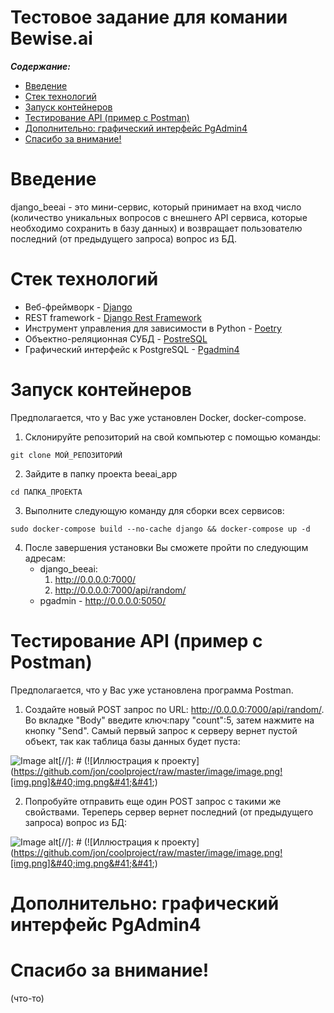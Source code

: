 Тестовое задание для комании Bewise.ai
==============
***Содержание:***
- [Введение](#Introduction)
- [Стек технологий](#Technology-stack)
- [Запуск контейнеров](#Run-container)
- [Тестирование API (пример с Postman)](#Testing-Api)
- [Дополнительно: графический интерфейс PgAdmin4](#Addition-PgAdmin)
- [Спасибо за внимание!](#Thanks)


# Введение <a name="Introduction"></a>
django_beeai - это мини-сервис, который принимает на вход число (количество уникальных вопросов с внешнего API сервиса, 
которые необходимо сохранить в базу данных) и возвращает
пользователю последний (от предыдущего запроса) вопрос из БД.

# Стек технологий <a name="Technology-stack"></a>

- Веб-фреймворк - [Django](https://www.djangoproject.com/)
- REST framework - [Django Rest Framework](https://www.django-rest-framework.org/)
- Инструмент управления для зависимости в Python - [Poetry](https://python-poetry.org/)
- Объектно-реляционная СУБД - [PostreSQL](https://www.postgresql.org/)
- Графический интерфейс к PostgreSQL - [Pgadmin4](https://www.pgadmin.org/download/)

# Запуск контейнеров <a name="Run-container"></a>
Предполагается, что у Вас уже установлен Docker, docker-compose.

1. Склонируйте репозиторий на свой компьютер с помощью команды:
```
git clone МОЙ_РЕПОЗИТОРИЙ
```
2. Зайдите в папку проекта beeai_app
```
cd ПАПКА_ПРОЕКТА
```
3. Выполните следующую команду для сборки всех сервисов:

```
sudo docker-compose build --no-cache django && docker-compose up -d 
```
4. После завершения установки Вы сможете пройти по следующим адресам:
   * django_beeai:
        1)  http://0.0.0.0:7000/
        2)  http://0.0.0.0:7000/api/random/
   * pgadmin - http://0.0.0.0:5050/


# Тестирование API (пример с Postman) <a name="Testing-Api"></a>

Предполагается, что у Вас уже установлена программа Postman.

1. Создайте новый POST запрос по URL: http://0.0.0.0:7000/api/random/. 
Во вкладке "Body" введите ключ:пару "count":5, затем нажмите на кнопку
"Send". Самый первый запрос к серверу вернет пустой объект, так как 
таблица базы данных будет пуста:

![Image alt](https://github.com/chugunova24/{repository}/raw/{branch}/{path}/image.png)[//]: # (![Иллюстрация к проекту]&#40;https://github.com/jon/coolproject/raw/master/image/image.png![img.png]&#40;img.png&#41;&#41;)

2. Попробуйте отправить еще один POST запрос с такими же свойствами. Тереперь
сервер вернет последний (от предыдущего запроса) вопрос из БД:

![Image alt](https://github.com/chugunova24/{repository}/raw/{branch}/{path}/image.png)[//]: # (![Иллюстрация к проекту]&#40;https://github.com/jon/coolproject/raw/master/image/image.png![img.png]&#40;img.png&#41;&#41;)

# Дополнительно: графический интерфейс PgAdmin4 <a name="Addition-PgAdmin"></a>


# Спасибо за внимание! <a name="Thanks"></a>
(что-то)